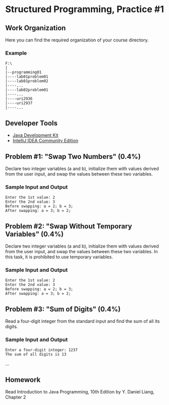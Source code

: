 Structured Programming, Practice #1
===================================

## Work Organization

Here you can find the required organization of your course directory.

### Example

```
F:\
|
|--programming01
|----lab01problem01
|----lab01problem02
|----...
|----lab02problem01
|----...
|----uri2936
|----uri2937
|----...
```

## Developer Tools

* [Java Development Kit](https://www.oracle.com/technetwork/java/javase/downloads/jdk12-downloads-5295953.html)
* [IntelliJ IDEA Community Edition](https://www.jetbrains.com/idea/)

## Problem #1: "Swap Two Numbers" (0.4%)

Declare two integer variables (a and b), initialize them with values derived from the user input, and
swap the values between these two variables.

### Sample Input and Output

```
Enter the 1st value: 2
Enter the 2nd value: 3
Before swapping: a = 2; b = 3;
After swapping: a = 3; b = 2;
```

## Problem #2: "Swap Without Temporary Variables" (0.4%)

Declare two integer variables (a and b), initialize them with values derived from the user input, and
swap the values between these two variables. In this task, it is prohibited to use temporary variables.

### Sample Input and Output

```
Enter the 1st value: 2
Enter the 2nd value: 3
Before swapping: a = 2; b = 3;
After swapping: a = 3; b = 2;
```

## Problem #3: "Sum of Digits" (0.4%)

Read a four-digit integer from the standard input and find the sum of all its digits.

### Sample Input and Output

```
Enter a four-digit integer: 1237
The sum of all digits is 13
```

...

## Homework

Read Introduction to Java Programming, 10th Edition by Y. Daniel Liang, Chapter 2
